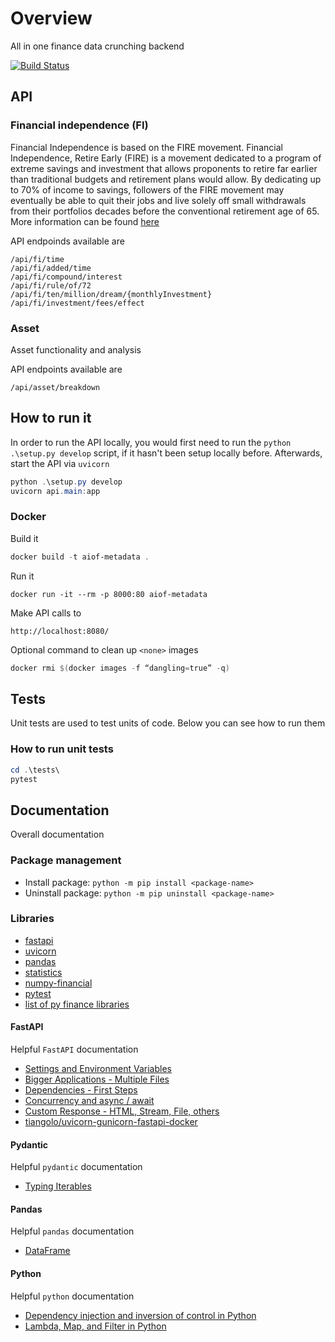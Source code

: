 # Overview

All in one finance data crunching backend

[![Build Status](https://gkamacharov.visualstudio.com/gkama-cicd/_apis/build/status/kamacharovs.aiof-metadata?branchName=master)](https://gkamacharov.visualstudio.com/gkama-cicd/_build/latest?definitionId=19&branchName=master)

## API

### Financial independence (FI)

Financial Independence is based on the FIRE movement. Financial Independence, Retire Early (FIRE) is a movement dedicated to a program of extreme savings and investment that allows proponents to retire far earlier than traditional budgets and retirement plans would allow. By dedicating up to 70% of income to savings, followers of the FIRE movement may eventually be able to quit their jobs and live solely off small withdrawals from their portfolios decades before the conventional retirement age of 65. More information can be found [here](https://www.investopedia.com/terms/f/financial-independence-retire-early-fire.asp)

API endpoinds available are

```text
/api/fi/time
/api/fi/added/time
/api/fi/compound/interest
/api/fi/rule/of/72
/api/fi/ten/million/dream/{monthlyInvestment}
/api/fi/investment/fees/effect
```

### Asset

Asset functionality and analysis

API endpoints available are

```text
/api/asset/breakdown
```

## How to run it

In order to run the API locally, you would first need to run the `python .\setup.py develop` script, if it hasn't been setup locally before. Afterwards, start the API via `uvicorn`

```powershell
python .\setup.py develop
uvicorn api.main:app
```

### Docker

Build it

```powershell
docker build -t aiof-metadata .
```

Run it

```poershell
docker run -it --rm -p 8000:80 aiof-metadata
```

Make API calls to

```text
http://localhost:8080/
```

Optional command to clean up `<none>` images

```powershell
docker rmi $(docker images -f “dangling=true” -q)
```

## Tests

Unit tests are used to test units of code. Below you can see how to run them

### How to run unit tests

```powershell
cd .\tests\
pytest
```

## Documentation

Overall documentation

### Package management

- Install package: `python -m pip install <package-name>`
- Uninstall package: `python -m pip uninstall <package-name>`

### Libraries

- [fastapi](https://github.com/tiangolo/fastapi)
- [uvicorn](https://github.com/encode/uvicorn)
- [pandas](https://pandas.pydata.org/docs/reference/index.html)
- [statistics](https://docs.python.org/3/library/statistics.html)
- [numpy-financial](https://numpy.org/numpy-financial/latest/)
- [pytest](https://docs.pytest.org/en/stable/)
- [list of py finance libraries](https://github.com/wilsonfreitas/awesome-quant#python)

#### FastAPI

Helpful `FastAPI` documentation

- [Settings and Environment Variables](https://fastapi.tiangolo.com/advanced/settings/)
- [Bigger Applications - Multiple Files](https://fastapi.tiangolo.com/tutorial/bigger-applications/)
- [Dependencies - First Steps](https://fastapi.tiangolo.com/tutorial/dependencies/)
- [Concurrency and async / await](https://fastapi.tiangolo.com/async/)
- [Custom Response - HTML, Stream, File, others](https://fastapi.tiangolo.com/advanced/custom-response/)
- [tiangolo/uvicorn-gunicorn-fastapi-docker](https://github.com/tiangolo/uvicorn-gunicorn-fastapi-docker)

#### Pydantic

Helpful `pydantic` documentation

- [Typing Iterables](https://pydantic-docs.helpmanual.io/usage/types/#typing-iterables)

#### Pandas

Helpful `pandas` documentation

- [DataFrame](https://pandas.pydata.org/pandas-docs/stable/reference/frame.html)

#### Python

Helpful `python` documentation

- [Dependency injection and inversion of control in Python](http://python-dependency-injector.ets-labs.org/introduction/di_in_python.html)
- [Lambda, Map, and Filter in Python](https://medium.com/better-programming/lambda-map-and-filter-in-python-4935f248593)
